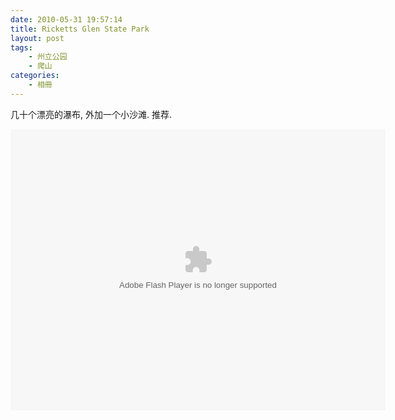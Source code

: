 ```yaml
---
date: 2010-05-31 19:57:14
title: Ricketts Glen State Park
layout: post
tags:
    - 州立公园
    - 爬山
categories:
    - 相冊
---
```

几十个漂亮的瀑布, 外加一个小沙滩. 推荐.

<object width="600" height="450"> <param name="flashvars" value="offsite=true&lang=en-us&page_show_url=%2Fphotos%2Fztpala%2Fsets%2F72157629968646903%2Fshow%2F&page_show_back_url=%2Fphotos%2Fztpala%2Fsets%2F72157629968646903%2F&set_id=72157629968646903&jump_to="></param> <param name="movie" value="http://www.flickr.com/apps/slideshow/show.swf?v=109615"></param> <param name="allowFullScreen" value="true"></param><embed type="application/x-shockwave-flash" src="http://www.flickr.com/apps/slideshow/show.swf?v=109615" allowFullScreen="true" flashvars="offsite=true&lang=en-us&page_show_url=%2Fphotos%2Fztpala%2Fsets%2F72157629968646903%2Fshow%2F&page_show_back_url=%2Fphotos%2Fztpala%2Fsets%2F72157629968646903%2F&set_id=72157629968646903&jump_to=" width="600" height="450"></embed></object>